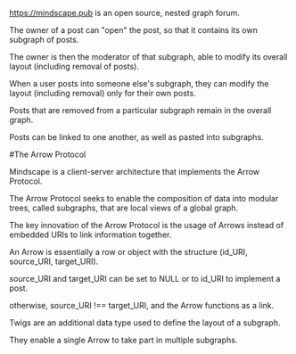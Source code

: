 https://mindscape.pub is an open source, nested graph forum.

The owner of a post can "open" the post, so that it contains its own subgraph of posts. 

The owner is then the moderator of that subgraph, able to modify its overall layout
(including removal of posts).

When a user posts into someone else's subgraph, they can modify the layout (including removal) only for their own posts.

Posts that are removed from a particular subgraph remain in the overall graph.

Posts can be linked to one another, as well as pasted into subgraphs.

#The Arrow Protocol

Mindscape is a client-server architecture that implements the Arrow Protocol.

The Arrow Protocol seeks to enable the composition of data into modular trees, called subgraphs, that are local views of a global graph.

The key innovation of the Arrow Protocol is the usage of Arrows instead of embedded URIs to link information together. 

An Arrow is essentially a row or object with the structure (id_URI, source_URI, target_URI).

source_URI and target_URI can be set to NULL or to id_URI to implement a post.

otherwise, source_URI !== target_URI, and the Arrow functions as a link.

Twigs are an additional data type used to define the layout of a subgraph.

They enable a single Arrow to take part in multiple subgraphs.
